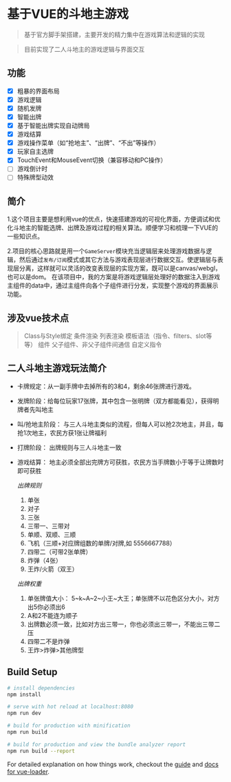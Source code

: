 # 基于VUE的斗地主游戏

> 基于官方脚手架搭建，主要开发的精力集中在游戏算法和逻辑的实现

> 目前实现了二人斗地主的游戏逻辑与界面交互

## 功能

- [x] 粗暴的界面布局
- [x] 游戏逻辑
- [x] 随机发牌
- [x] 智能出牌
- [x] 基于智能出牌实现自动牌局
- [x] 游戏结算
- [x] 游戏操作菜单（如“抢地主”、“出牌”、“不出”等操作）
- [x] 玩家自主选牌
- [x] TouchEvent和MouseEvent切换（兼容移动和PC操作）
- [ ] 游戏倒计时
- [ ] 特殊牌型动效

## 简介

1.这个项目主要是想利用vue的优点，快速搭建游戏的可视化界面，方便调试和优化斗地主的智能选牌、出牌及游戏过程的相关算法。顺便学习和梳理一下VUE的一些知识点。

2.项目的核心思路就是用一个`GameServer`模块充当逻辑层来处理游戏数据与逻辑，然后通过`发布/订阅`模式或其它方法与游戏表现层进行数据交互。使逻辑层与表现层分离，这样就可以灵活的改变表现层的实现方案，既可以是canvas/webgl，也可以是dom。
在该项目中，我的方案是将游戏逻辑层处理好的数据注入到游戏主组件的data中，通过主组件向各个子组件进行分发，实现整个游戏的界面展示功能。

## 涉及vue技术点

> Class与Style绑定
> 条件渲染
> 列表渲染
> 模板语法（指令、filters、slot等等）
> 组件
> 父子组件、非父子组件间通信
> 自定义指令

## 二人斗地主游戏玩法简介

- 卡牌规定：从一副手牌中去掉所有的3和4，剩余46张牌进行游戏。
- 发牌阶段：给每位玩家17张牌，其中包含一张明牌（双方都能看见），获得明牌者先叫地主
- 叫/抢地主阶段： 与三人斗地主类似的流程，但每人可以抢2次地主，并且，每抢1次地主，农民方获1张让牌福利
- 打牌阶段： 出牌规则与三人斗地主一致
- 游戏结算： 地主必须全部出完牌方可获胜，农民方当手牌数小于等于让牌数时即可获胜

  *出牌规则*

  1. 单张
  2. 对子
  3. 三张
  4. 三带一、三带对
  5. 单顺、双顺、三顺
  6. 飞机（三顺+对应牌组数的单牌/对牌,如 5556667788）
  7. 四带二（可带2张单牌）
  8. 炸弹（4张）
  9. 王炸/火箭（双王）

  *出牌权重*
  1. 单张牌值大小： 5~k~A~2~小王~大王；单张牌不以花色区分大小，对方出5你必须出6
  2. A和2不能连为顺子
  3. 出牌数必须一致，比如对方出三带一，你也必须出三带一，不能出三带二压
  4. 四带二不是炸弹
  5. 王炸>炸弹>其他牌型


## Build Setup

``` bash
# install dependencies
npm install

# serve with hot reload at localhost:8080
npm run dev

# build for production with minification
npm run build

# build for production and view the bundle analyzer report
npm run build --report
```

For detailed explanation on how things work, checkout the [guide](http://vuejs-templates.github.io/webpack/) and [docs for vue-loader](http://vuejs.github.io/vue-loader).
